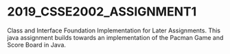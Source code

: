 # 2019_CSSE2002_ASSIGNMENT1
Class and Interface Foundation Implementation for Later Assignments. This java assignment builds towards an implementation of the Pacman Game and Score Board in Java.
